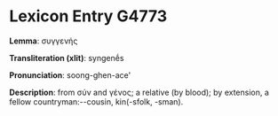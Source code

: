 # Lexicon Entry G4773

**Lemma**: συγγενής

**Transliteration (xlit)**: syngenḗs

**Pronunciation**: soong-ghen-ace'

**Description**:
from σύν and γένος; a relative (by blood); by extension, a fellow countryman:--cousin, kin(-sfolk, -sman).
